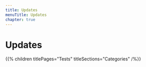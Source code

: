 ```yaml
---
title: Updates
menuTitle: Updates
chapter: true
---
```


# Updates

{{% children titlePages="Tests" titleSections="Categories" /%}}
